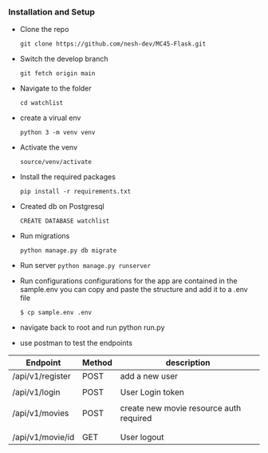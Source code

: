 
### Installation and Setup 
- Clone the repo 

    `git clone https://github.com/nesh-dev/MC45-Flask.git`

- Switch the develop branch 

    `git fetch origin main`

- Navigate to the folder 

    `cd watchlist`

- create a virual env 

    `python 3 -m venv venv`

- Activate the venv 

    `source/venv/activate`

- Install the required packages 

    `pip install -r requirements.txt`

- Created db on Postgresql 

    `CREATE DATABASE watchlist`

- Run migrations 

    `python manage.py db migrate`

- Run server 
    `python manage.py runserver`

- Run configurations 
  configurations for the app are contained in the sample.env you can copy and paste the structure  and add it to a .env file

   `$ cp sample.env .env`


- navigate back to root and run python run.py


- use postman to test the endpoints



|Endpoint           |   Method   | description                               |
|  ------------     | ---------- |  ----------------------------------       |
|/api/v1/register   |   POST     | add  a new user                           |
|                   |            |                                           |
|/api/v1/login      |   POST     |User Login token                           |
|                   |            |                                           |
|/api/v1/movies     |   POST     |create new movie resource auth required    |
|                   |            |                                           |
|                   |            |                                           | 
|/api/v1/movie/id   |   GET      | User logout                               |

